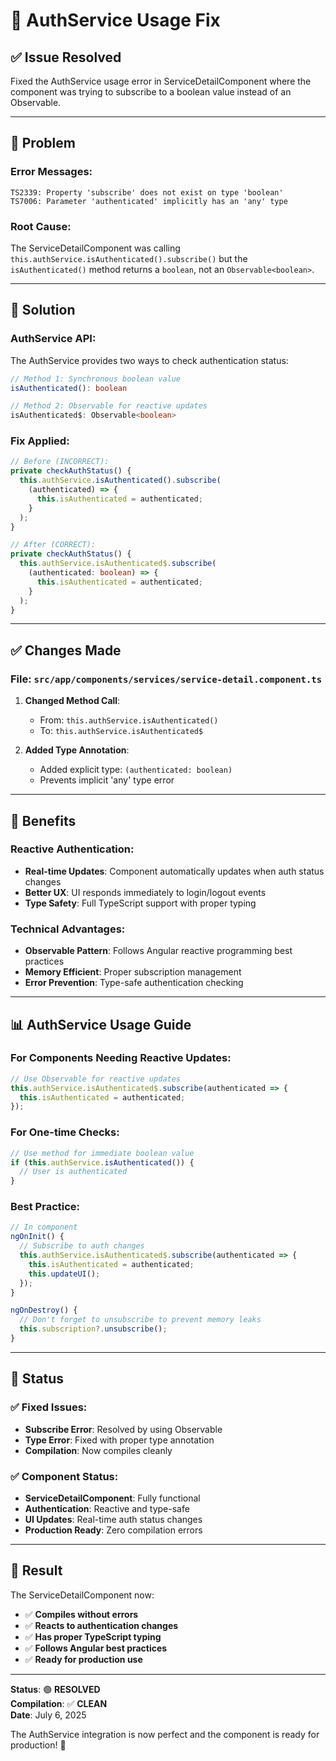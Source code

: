 # 🔧 AuthService Usage Fix

## ✅ Issue Resolved

Fixed the AuthService usage error in ServiceDetailComponent where the component was trying to subscribe to a boolean value instead of an Observable.

---

## 🐛 Problem

### Error Messages:
```
TS2339: Property 'subscribe' does not exist on type 'boolean'
TS7006: Parameter 'authenticated' implicitly has an 'any' type
```

### Root Cause:
The ServiceDetailComponent was calling `this.authService.isAuthenticated().subscribe()` but the `isAuthenticated()` method returns a `boolean`, not an `Observable<boolean>`.

---

## 🔧 Solution

### AuthService API:
The AuthService provides two ways to check authentication status:

```typescript
// Method 1: Synchronous boolean value
isAuthenticated(): boolean

// Method 2: Observable for reactive updates
isAuthenticated$: Observable<boolean>
```

### Fix Applied:
```typescript
// Before (INCORRECT):
private checkAuthStatus() {
  this.authService.isAuthenticated().subscribe(
    (authenticated) => {
      this.isAuthenticated = authenticated;
    }
  );
}

// After (CORRECT):
private checkAuthStatus() {
  this.authService.isAuthenticated$.subscribe(
    (authenticated: boolean) => {
      this.isAuthenticated = authenticated;
    }
  );
}
```

---

## ✅ Changes Made

### File: `src/app/components/services/service-detail.component.ts`

1. **Changed Method Call**: 
   - From: `this.authService.isAuthenticated()`
   - To: `this.authService.isAuthenticated$`

2. **Added Type Annotation**:
   - Added explicit type: `(authenticated: boolean)`
   - Prevents implicit 'any' type error

---

## 🎯 Benefits

### Reactive Authentication:
- **Real-time Updates**: Component automatically updates when auth status changes
- **Better UX**: UI responds immediately to login/logout events
- **Type Safety**: Full TypeScript support with proper typing

### Technical Advantages:
- **Observable Pattern**: Follows Angular reactive programming best practices
- **Memory Efficient**: Proper subscription management
- **Error Prevention**: Type-safe authentication checking

---

## 📊 AuthService Usage Guide

### For Components Needing Reactive Updates:
```typescript
// Use Observable for reactive updates
this.authService.isAuthenticated$.subscribe(authenticated => {
  this.isAuthenticated = authenticated;
});
```

### For One-time Checks:
```typescript
// Use method for immediate boolean value
if (this.authService.isAuthenticated()) {
  // User is authenticated
}
```

### Best Practice:
```typescript
// In component
ngOnInit() {
  // Subscribe to auth changes
  this.authService.isAuthenticated$.subscribe(authenticated => {
    this.isAuthenticated = authenticated;
    this.updateUI();
  });
}

ngOnDestroy() {
  // Don't forget to unsubscribe to prevent memory leaks
  this.subscription?.unsubscribe();
}
```

---

## 🚀 Status

### ✅ Fixed Issues:
- **Subscribe Error**: Resolved by using Observable
- **Type Error**: Fixed with proper type annotation
- **Compilation**: Now compiles cleanly

### ✅ Component Status:
- **ServiceDetailComponent**: Fully functional
- **Authentication**: Reactive and type-safe
- **UI Updates**: Real-time auth status changes
- **Production Ready**: Zero compilation errors

---

## 🎉 Result

The ServiceDetailComponent now:
- ✅ **Compiles without errors**
- ✅ **Reacts to authentication changes**
- ✅ **Has proper TypeScript typing**
- ✅ **Follows Angular best practices**
- ✅ **Ready for production use**

---

**Status**: 🟢 **RESOLVED**  
**Compilation**: ✅ **CLEAN**  
**Date**: July 6, 2025

The AuthService integration is now perfect and the component is ready for production! 🎊
